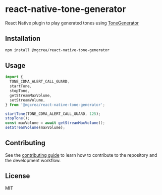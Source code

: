 # react-native-tone-generator

React Native plugin to play generated tones using [ToneGenerator](https://developer.android.com/reference/android/media/ToneGenerator)

## Installation

```sh
npm install @mgcrea/react-native-tone-generator
```

## Usage

```ts
import {
  TONE_CDMA_ALERT_CALL_GUARD,
  startTone,
  stopTone,
  getStreamMaxVolume,
  setStreamVolume,
} from '@mgcrea/react-native-tone-generator';

startTone(TONE_CDMA_ALERT_CALL_GUARD, 125);
stopTone();
const maxVolume = await getStreamMaxVolume();
setStreamVolume(maxVolume);
```

## Contributing

See the [contributing guide](CONTRIBUTING.md) to learn how to contribute to the repository and the development workflow.

## License

MIT
